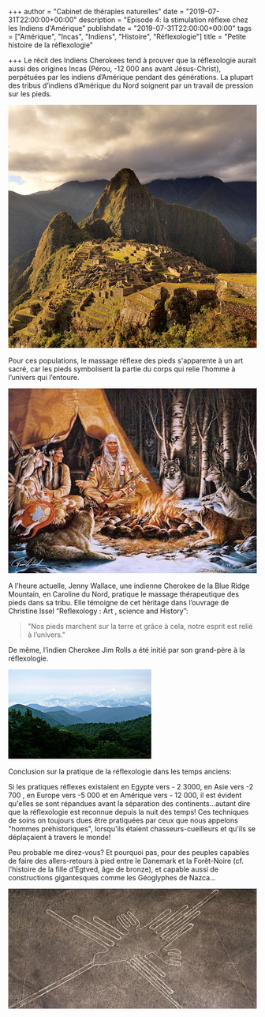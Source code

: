 +++
author = "Cabinet de thérapies naturelles"
date = "2019-07-31T22:00:00+00:00"
description = "Episode 4: la stimulation réflexe chez les Indiens d'Amérique"
publishdate = "2019-07-31T22:00:00+00:00"
tags = ["Amérique", "Incas", "Indiens", "Histoire", "Réflexologie"]
title = "Petite histoire de la réflexologie"

+++
Le récit des Indiens Cherokees tend à prouver que la réflexologie aurait aussi des origines Incas (Pérou, -12 000 ans avant Jésus-Christ), perpétuées par les indiens d’Amérique pendant des générations. La plupart des tribus d’indiens d’Amérique du Nord soignent par un travail de pression sur les pieds.

![](/800px-80_-_Machu_Picchu_-_Juin_2009_-_edit.jpg)

Pour ces populations, le massage réflexe des pieds s'apparente à un art sacré, car les pieds symbolisent la partie du corps qui relie l’homme à l’univers qui l’entoure.

![](/apr9yxed.jpg)

A l’heure actuelle, Jenny Wallace, une indienne Cherokee de la Blue Ridge Mountain, en Caroline du Nord, pratique le massage thérapeutique des pieds dans sa tribu. Elle témoigne  de cet héritage dans l’ouvrage de Christine Issel “Reflexology : Art , science and History”:

> "Nos pieds marchent sur la terre et grâce à cela, notre esprit est relié à l’univers."

De même, l’indien Cherokee Jim Rolls a été initié par son grand-père à la réflexologie.

![](/290px-Rainy_Blue_Ridge-27527.jpg)

Conclusion sur la pratique de la réflexologie dans les temps anciens:

Si les pratiques réflexes existaient en Egypte vers - 2 3000, en Asie vers -2 700 ,  en Europe vers -5 000 et en Amérique vers - 12 000, il est évident qu'elles se sont répandues avant la séparation des continents...autant dire que la réflexologie est reconnue depuis la nuit des temps! Ces techniques de soins on toujours dues être pratiquées par ceux que nous appelons "hommes préhistoriques", lorsqu'ils étaient chasseurs-cueilleurs et qu'ils se déplaçaient à travers le monde!

Peu probable me direz-vous? Et pourquoi pas, pour des peuples capables de faire des allers-retours à pied entre le Danemark et la Forêt-Noire (cf. l'histoire de la fille d’Egtved, âge de bronze), et capable aussi de constructions gigantesques comme les Géoglyphes de Nazca...

![](/cover-r4x3w1000-57e179754a96c-nazca.jpg)